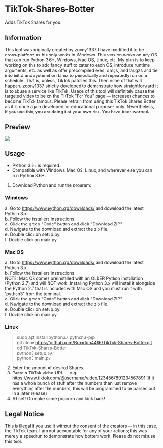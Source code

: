 # TikTok-Shares-Botter
Adds TikTok Shares for you.

## Information
This tool was originally created by zoony1337. I have modified it to be cross-platform as his only works in Windows. This version works on any OS that can run Python 3.6+, Windows, Mac OS, Linux, etc. My plan is to keep working on this to add fancy stuff to cater to each OS, introduce runtime arguments, etc. as well as offer precompiled exes, dmgs, and tar.gzs and tie into init.d and systemd on Linux to periodically and repeatedly run on a schedule. That is, unless, TikTok patches this. Then none of that will happen. zoony1337 strictly developed to demonstrate how straightforward it is to abuse a service like TikTok. Usage of this tool will definitely cause the targeted video to be on the TikTok "For You" page — increases chances to become TikTok famous. Please refrain from using this TikTok Shares Botter as it is once again developed for educational purposes only. Nevertheless, if you use this, you are doing it at your own risk. You have been warned.



## Preview
![](https://i.imgur.com/63NTRvx.png)<br/>

## Usage
- Python 3.6+ is required.
- Compatible with Windows, Mac OS, Linux, and wherever else you can run Python 3.6+.

1. Download Python and run the program:

### Windows
a. Go to https://www.python.org/downloads/ and download the latest Python 3.x.  
b. Follow the installers instructions.  
c. Click the green "Code" button and click "Download ZIP"  
d. Navigate to the download and extract the zip file.  
e. Double click on setup.py.  
f. Double click on main.py.  

### Mac OS
a. Go to https://www.python.org/downloads/ and download the latest Python 3.x.  
b. Follow the installers instructions.  
NOTE: Mac OS comes preinstalled with an OLDER Python installation (Python 2.7) and will NOT work. Installing Python 3.x will install it alongside the Python 2.7 that is included with Mac OS and you must run it with 'python3' from the terminal.  
c. Click the green "Code" button and click "Download ZIP"  
d. Navigate to the download and extract the zip file.  
e. Double click on setup.py.  
f. Double click on main.py.  

### Linux
> sudo apt install python3.7 python3-pip  
> git clone https://github.com/Brandon4466/TikTok-Shares-Botter.git  
> cd TikTok-Shares-Botter  
> python3 setup.py  
> python3 main.py  

2. Enter the amount of desired Shares.  
3. Paste a TikTok video URL — e.g. https://www.tiktok.com/@username/video/1234567891234567891 (if it has a whole bunch of stuff after the numbers than just remove everything after the numbers, this will be programmed to be parsed out in a later release)  
4. All set! Go make some popcorn and kick back!

## Legal Notice
This is illegal if you use it without the consent of the creators — in this case, the TikTok team. I am not accountable for any of your actions; this was merely a speedrun to demonstrate how botters work. Please do not misuse this tool.
